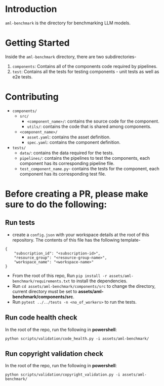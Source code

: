 # Introduction 
`aml-benchmark` is the directory for benchmarking LLM models.

# Getting Started
Inside the `aml-benchmark` directory, there are two subdirectories-
1. `components`: Contains all of the components code required by pipelines.
2. `test`: Contains all the tests for testing components - unit tests as well as e2e tests.

# Contributing
* `components/`
    * `src/`
        * `<component_name>/`: contains the source code for the component.
        * `utils/`: contains the code that is shared among components.
    * `<component_name>/`
        * `asset.yaml`: contains the asset definition.
        * `spec.yaml`: contains the component definition.
* `tests/`
    * `data/`: contains the data required for the tests.
    * `pipelines/`: contains the pipelines to test the components, each component has its corresponding pipeline file.
    * `test_component_name.py`- contains the tests for the component, each component has its corresponding test file.

# Before creating a PR, please make sure to do the following:

## Run tests
* create a `config.json` with your workspace details at the root of this repository. The contents of this file has the following template-
```
{
    "subscription_id": "<subscription-id>",
    "resource_group": "<resource-group-name>",
    "workspace_name": "<workspace-name>"
}
```
* From the root of this repo, Run `pip install -r assets/aml-benchmark/requirements.txt` to install the dependencies.
* Run `cd assets/aml-benchmark/components/src` to change the directory, current directory must be set to **assets/aml-benchmark/components/src**.
* Run `pytest ../../tests -n <no_of_workers>` to run the tests.

## Run code health check
In the root of the repo, run the following in **powershell**:
```
python scripts/validation/code_health.py -i assets/aml-benchmark/
```

## Run copyright validation check
In the root of the repo, run the following in **powershell**:
```
python scripts/validation/copyright_validation.py -i assets/aml-benchmark/
```
